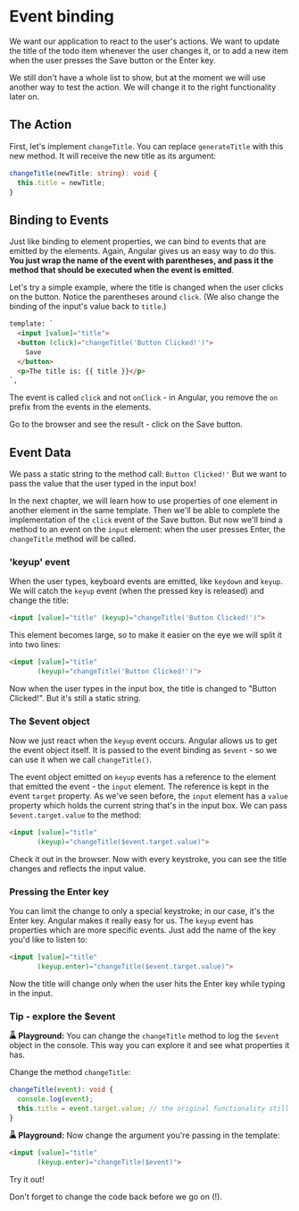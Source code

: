 # Event binding

We want our application to react to the user's actions. We want to update the title of the todo item whenever the user changes it, or to add a new item when the user presses the Save button or the Enter key.

We still don't have a whole list to show, but at the moment we will use another way to test the action. We will change it to the right functionality later on.

## The Action

First, let's implement `changeTitle`. You can replace `generateTitle` with this new method. It will receive the new title as its argument:

```ts
changeTitle(newTitle: string): void {
  this.title = newTitle;
}
```

## Binding to Events

Just like binding to element properties, we can bind to events that are emitted by the elements. Again, Angular gives us an easy way to do this. **You just wrap the name of the event with parentheses, and pass it the method that should be executed when the event is emitted**.

Let's try a simple example, where the title is changed when the user clicks on the button. Notice the parentheses around `click`. \(We also change the binding of the input's value back to `title`.\)

```html
template: `
  <input [value]="title">
  <button (click)="changeTitle('Button Clicked!')">
    Save
  </button>
  <p>The title is: {{ title }}</p>
`,
```

The event is called `click` and not `onClick` - in Angular, you remove the `on` prefix from the events in the elements.

Go to the browser and see the result - click on the Save button.

## Event Data

We pass a static string to the method call: `Button Clicked!'` But we want to pass the value that the user typed in the input box!

In the next chapter, we will learn how to use properties of one element in another element in the same template. Then we'll be able to complete the implementation of the `click` event of the Save button.
But now we'll bind a method to an event on the `input` element: when the user presses Enter, the `changeTitle` method will be called.

### 'keyup' event

When the user types, keyboard events are emitted, like `keydown` and `keyup`. We will catch the `keyup` event \(when the pressed key is released\) and change the title:

```html
<input [value]="title" (keyup)="changeTitle('Button Clicked!')">
```

This element becomes large, so to make it easier on the eye we will split it into two lines:

```html
<input [value]="title"
       (keyup)="changeTitle('Button Clicked!')">
```

Now when the user types in the input box, the title is changed to "Button Clicked!". But it's still a static string.

### The $event object

Now we just react when the `keyup` event occurs. Angular allows us to get the event object itself. It is passed to the event binding as `$event` - so we can use it when we call `changeTitle()`.

The event object emitted on `keyup` events has a reference to the element that emitted the event - the `input` element. The reference is kept in the event `target` property. As we've seen before, the `input` element has a `value` property which holds the current string that's in the input box. We can pass `$event.target.value` to the method:

```html
<input [value]="title"
       (keyup)="changeTitle($event.target.value)">
```

Check it out in the browser. Now with every keystroke, you can see the title changes and reflects the input value.

### Pressing the Enter key

You can limit the change to only a special keystroke; in our case, it's the Enter key. Angular makes it really easy for us. The `keyup` event has properties which are more specific events. Just add the name of the key you'd like to listen to:

```html
<input [value]="title"
       (keyup.enter)="changeTitle($event.target.value)">
```

Now the title will change only when the user hits the Enter key while typing in the input.

### Tip - explore the $event

![](/assets/lab.jpg) **Playground:** You can change the `changeTitle` method to log the `$event` object in the console. This way you can explore it and see what properties it has.

Change the method `changeTitle`:

```ts
changeTitle(event): void {
  console.log(event);
  this.title = event.target.value; // the original functionality still works
}
```

![](/assets/lab.jpg) **Playground:** Now change the argument you're passing in the template:

```html
<input [value]="title"
       (keyup.enter)="changeTitle($event)">
```

Try it out!

Don't forget to change the code back before we go on \(!\).

